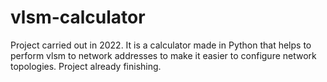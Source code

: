 # vlsm-calculator
Project carried out in 2022. It is a calculator made in Python that helps to perform vlsm to network addresses to make it easier to configure network topologies. Project already finishing.
